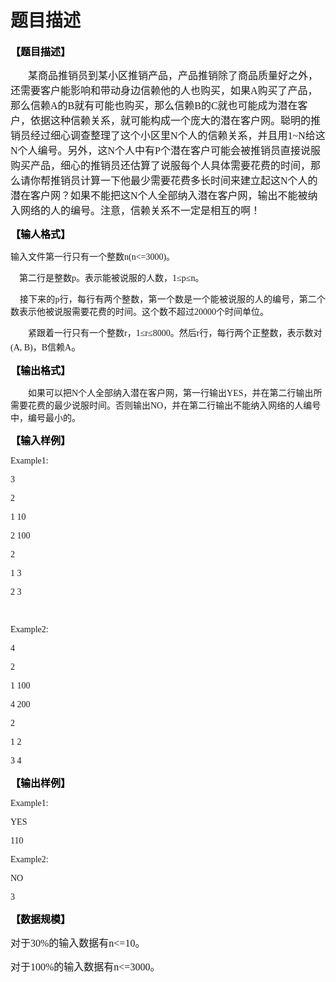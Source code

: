 # 题目描述


<p>
	<span style="color:#000000;font-weight:bold;font-size:12.0000pt;font-family:&#39;宋体&#39;;">【</span><span style="color:#000000;font-weight:bold;font-size:12.0000pt;font-family:&#39;宋体&#39;;">题目描述</span><span style="color:#000000;font-weight:bold;font-size:12.0000pt;font-family:&#39;宋体&#39;;">】</span><span style="color:#000000;font-weight:bold;font-size:12.0000pt;font-family:&#39;宋体&#39;;"></span> 
</p>
<p style="text-indent:21.0000pt;">
	<span style="font-size:12.0000pt;font-family:&#39;宋体&#39;;">某商品推销员到某小区推销产品，产品推销除了商品质量好之外，还需要客户能影响和带动身边信赖他的人也购买，如果A购买了产品，那么信赖A的B就有可能也购买，那么信赖B的C就也可能成为潜在客户，依据这种信赖关系，就可能构成一个庞大的潜在客户网。聪明的推销员经过细心调查整理了这个小区里N个人的信赖关系，并且用1~N给这N个人编号。另外，这N个人中有P个潜在客户可能会被推销员直接说服购买产品，细心的推销员还估算了说服每个人具体需要花费的时间，那么请你帮推销员计算一下他最少需要花费多长时间来建立起这N个人的潜在客户网？如果不能把这N个人全部纳入潜在客户网，输出不能被纳入网络的人的编号。注意，信赖关系不一定是相互的啊！</span><span style="font-size:12.0000pt;font-family:&#39;宋体&#39;;"></span> 
</p>
<p>
	<span style="font-size:12.0000pt;font-family:&#39;宋体&#39;;"></span> 
</p>
<p>
	<span style="color:#000000;font-weight:bold;font-size:12.0000pt;font-family:&#39;宋体&#39;;">【输人格式】</span><span style="color:#000000;font-weight:bold;font-size:12.0000pt;font-family:&#39;宋体&#39;;"></span> 
</p>
<p style="text-align:justify;">
	<span style="font-size:10.5000pt;font-family:&#39;宋体&#39;;">输入文件第一行只有一个整数</span><span style="font-size:10.5000pt;font-family:&#39;宋体&#39;;">n</span><span style="font-size:10.5000pt;font-family:&#39;宋体&#39;;">(n&lt;=3000)。</span><span style="font-size:10.5000pt;font-family:&#39;宋体&#39;;"></span> 
</p>
<p style="text-align:justify;">
	<span style="font-size:10.5000pt;font-family:&#39;宋体&#39;;">    </span><span style="font-size:10.5000pt;font-family:&#39;宋体&#39;;">第二行是整数</span><span style="font-size:10.5000pt;font-family:&#39;宋体&#39;;">p</span><span style="font-size:10.5000pt;font-family:&#39;宋体&#39;;">。表示能被说服的人数，</span><span style="font-size:10.5000pt;font-family:&#39;宋体&#39;;">1</span><span style="font-size:10.5000pt;font-family:&#39;宋体&#39;;">≤</span><span style="font-size:10.5000pt;font-family:&#39;宋体&#39;;">p</span><span style="font-size:10.5000pt;font-family:&#39;宋体&#39;;">≤</span><span style="font-size:10.5000pt;font-family:&#39;宋体&#39;;">n</span><span style="font-size:10.5000pt;font-family:&#39;宋体&#39;;">。</span><span style="font-size:10.5000pt;font-family:&#39;宋体&#39;;"></span> 
</p>
<p style="text-align:justify;">
	<span style="font-size:10.5000pt;font-family:&#39;宋体&#39;;">    </span><span style="font-size:10.5000pt;font-family:&#39;宋体&#39;;">接下来的</span><span style="font-size:10.5000pt;font-family:&#39;宋体&#39;;">p</span><span style="font-size:10.5000pt;font-family:&#39;宋体&#39;;">行，每行有两个整数，第一个数是一个能被说服的人的编号，第二个数表示他被说服需要花费的时间。这个数不超过</span><span style="font-size:10.5000pt;font-family:&#39;宋体&#39;;">20000</span><span style="font-size:10.5000pt;font-family:&#39;宋体&#39;;">个时间单位。</span><span style="font-size:10.5000pt;font-family:&#39;宋体&#39;;"></span> 
</p>
<p style="text-indent:21.0000pt;">
	<span style="font-size:10.5000pt;font-family:&#39;宋体&#39;;">紧跟着一行只有一个整数</span><span style="font-size:10.5000pt;font-family:&#39;宋体&#39;;">r</span><span style="font-size:10.5000pt;font-family:&#39;宋体&#39;;">，</span><span style="font-size:10.5000pt;font-family:&#39;宋体&#39;;">1</span><span style="font-size:10.5000pt;font-family:&#39;宋体&#39;;">≤</span><span style="font-size:10.5000pt;font-family:&#39;宋体&#39;;">r</span><span style="font-size:10.5000pt;font-family:&#39;宋体&#39;;">≤</span><span style="font-size:10.5000pt;font-family:&#39;宋体&#39;;">8000</span><span style="font-size:10.5000pt;font-family:&#39;宋体&#39;;">。然后</span><span style="font-size:10.5000pt;font-family:&#39;宋体&#39;;">r</span><span style="font-size:10.5000pt;font-family:&#39;宋体&#39;;">行，每行两个正整数，表示数对</span><span style="font-size:10.5000pt;font-family:&#39;宋体&#39;;">(A, B)</span><span style="font-size:10.5000pt;font-family:&#39;宋体&#39;;">，B信赖A</span><span style="font-size:12.0000pt;font-family:&#39;宋体&#39;;">。</span><span style="font-size:12.0000pt;font-family:&#39;宋体&#39;;"></span> 
</p>
<p>
	<span style="font-size:12.0000pt;font-family:&#39;宋体&#39;;"></span> 
</p>
<p>
	<span style="color:#000000;font-weight:bold;font-size:12.0000pt;font-family:&#39;宋体&#39;;">【输出格式】</span><span style="color:#000000;font-weight:bold;font-size:12.0000pt;font-family:&#39;宋体&#39;;"></span> 
</p>
<p style="text-indent:21.0000pt;">
	<span style="font-size:10.5000pt;font-family:&#39;宋体&#39;;">如果可以把N个人全部纳入潜在客户网，第一行输出</span><span style="font-size:10.5000pt;font-family:&#39;宋体&#39;;">YES</span><span style="font-size:10.5000pt;font-family:&#39;宋体&#39;;">，并在第二行输出所需要花费的最少说服时间。否则输出</span><span style="font-size:10.5000pt;font-family:&#39;宋体&#39;;">NO</span><span style="font-size:10.5000pt;font-family:&#39;宋体&#39;;">，并在第二行输出不能纳入网络的人编号中，编号最小的。</span><span style="font-size:12.0000pt;font-family:&#39;宋体&#39;;"></span> 
</p>
<p>
	<span style="font-size:12.0000pt;font-family:&#39;宋体&#39;;"></span> 
</p>
<p>
	<span style="color:#000000;font-weight:bold;font-size:12.0000pt;font-family:&#39;宋体&#39;;">【输入样例】</span><span style="color:#000000;font-weight:bold;font-size:12.0000pt;font-family:&#39;宋体&#39;;"></span> 
</p>
<p style="text-align:justify;">
	<span style="font-size:10.5000pt;font-family:&#39;Times New Roman&#39;;">Example1:</span><span style="font-size:10.5000pt;font-family:&#39;Times New Roman&#39;;"></span> 
</p>
<p style="text-align:justify;">
	<span style="font-size:10.5000pt;font-family:&#39;Times New Roman&#39;;">3</span><span style="font-size:10.5000pt;font-family:&#39;Times New Roman&#39;;"></span> 
</p>
<p style="text-align:justify;">
	<span style="font-size:10.5000pt;font-family:&#39;Times New Roman&#39;;">2</span><span style="font-size:10.5000pt;font-family:&#39;Times New Roman&#39;;"></span> 
</p>
<p style="text-align:justify;">
	<span style="font-size:10.5000pt;font-family:&#39;Times New Roman&#39;;">1 10</span><span style="font-size:10.5000pt;font-family:&#39;Times New Roman&#39;;"></span> 
</p>
<p style="text-align:justify;">
	<span style="font-size:10.5000pt;font-family:&#39;Times New Roman&#39;;">2 100</span><span style="font-size:10.5000pt;font-family:&#39;Times New Roman&#39;;"></span> 
</p>
<p style="text-align:justify;">
	<span style="font-size:10.5000pt;font-family:&#39;Times New Roman&#39;;">2</span><span style="font-size:10.5000pt;font-family:&#39;Times New Roman&#39;;"></span> 
</p>
<p style="text-align:justify;">
	<span style="font-size:10.5000pt;font-family:&#39;Times New Roman&#39;;">1 3</span><span style="font-size:10.5000pt;font-family:&#39;Times New Roman&#39;;"></span> 
</p>
<p style="text-align:justify;">
	<span style="font-size:10.5000pt;font-family:&#39;Times New Roman&#39;;">2 3</span><span style="font-size:10.5000pt;font-family:&#39;Times New Roman&#39;;"></span> 
</p>
<p style="text-align:justify;">
	<span style="font-size:10.5000pt;font-family:&#39;Times New Roman&#39;;"> </span><span style="font-size:10.5000pt;font-family:&#39;Times New Roman&#39;;"></span> 
</p>
<p style="text-align:justify;">
	<span style="font-size:10.5000pt;font-family:&#39;Times New Roman&#39;;">Example2:</span><span style="font-size:10.5000pt;font-family:&#39;Times New Roman&#39;;"></span> 
</p>
<p style="text-align:justify;">
	<span style="font-size:10.5000pt;font-family:&#39;Times New Roman&#39;;">4</span><span style="font-size:10.5000pt;font-family:&#39;Times New Roman&#39;;"></span> 
</p>
<p style="text-align:justify;">
	<span style="font-size:10.5000pt;font-family:&#39;Times New Roman&#39;;">2</span><span style="font-size:10.5000pt;font-family:&#39;Times New Roman&#39;;"></span> 
</p>
<p style="text-align:justify;">
	<span style="font-size:10.5000pt;font-family:&#39;Times New Roman&#39;;">1 100</span><span style="font-size:10.5000pt;font-family:&#39;Times New Roman&#39;;"></span> 
</p>
<p style="text-align:justify;">
	<span style="font-size:10.5000pt;font-family:&#39;Times New Roman&#39;;">4 200</span><span style="font-size:10.5000pt;font-family:&#39;Times New Roman&#39;;"></span> 
</p>
<p style="text-align:justify;">
	<span style="font-size:10.5000pt;font-family:&#39;Times New Roman&#39;;">2</span><span style="font-size:10.5000pt;font-family:&#39;Times New Roman&#39;;"></span> 
</p>
<p style="text-align:justify;">
	<span style="font-size:10.5000pt;font-family:&#39;Times New Roman&#39;;">1 2</span><span style="font-size:10.5000pt;font-family:&#39;Times New Roman&#39;;"></span> 
</p>
<p style="text-align:justify;">
	<span style="font-size:10.5000pt;font-family:&#39;Times New Roman&#39;;">3 4</span><span style="font-size:10.5000pt;font-family:&#39;Times New Roman&#39;;"></span> 
</p>
<p>
	<span style="font-size:12.0000pt;font-family:&#39;宋体&#39;;"></span> 
</p>
<p>
	<span style="color:#000000;font-weight:bold;font-size:12.0000pt;font-family:&#39;宋体&#39;;">【输</span><span style="color:#000000;font-weight:bold;font-size:12.0000pt;font-family:&#39;宋体&#39;;">出</span><span style="color:#000000;font-weight:bold;font-size:12.0000pt;font-family:&#39;宋体&#39;;">样例】</span><span style="color:#000000;font-weight:bold;font-size:12.0000pt;font-family:&#39;宋体&#39;;"></span> 
</p>
<p style="text-align:justify;">
	<span style="font-size:10.5000pt;font-family:&#39;Times New Roman&#39;;">Example1:</span><span style="font-size:10.5000pt;font-family:&#39;Times New Roman&#39;;"></span> 
</p>
<p style="text-align:justify;">
	<span style="font-size:10.5000pt;font-family:&#39;Times New Roman&#39;;">YES</span><span style="font-size:10.5000pt;font-family:&#39;Times New Roman&#39;;"></span> 
</p>
<p style="text-align:justify;">
	<span style="font-size:10.5000pt;font-family:&#39;Times New Roman&#39;;">110</span><span style="font-size:10.5000pt;font-family:&#39;Times New Roman&#39;;"></span> 
</p>
<p style="text-align:justify;">
	<span style="font-size:10.5000pt;font-family:&#39;Times New Roman&#39;;">Example2:</span><span style="font-size:10.5000pt;font-family:&#39;Times New Roman&#39;;"></span> 
</p>
<p style="text-align:justify;">
	<span style="font-size:10.5000pt;font-family:&#39;Times New Roman&#39;;">NO</span><span style="font-size:10.5000pt;font-family:&#39;Times New Roman&#39;;"></span> 
</p>
<p style="text-align:justify;">
	<span style="font-size:10.5000pt;font-family:&#39;Times New Roman&#39;;">3</span><span style="font-weight:bold;font-size:10.5000pt;font-family:&#39;Times New Roman&#39;;"></span> 
</p>
<p>
	<span style="color:#000000;font-weight:bold;font-size:12.0000pt;font-family:&#39;宋体&#39;;">【</span><span style="color:#000000;font-weight:bold;font-size:12.0000pt;font-family:&#39;宋体&#39;;">数据规模</span><span style="color:#000000;font-weight:bold;font-size:12.0000pt;font-family:&#39;宋体&#39;;">】</span><span style="color:#000000;font-weight:bold;font-size:12.0000pt;font-family:&#39;宋体&#39;;"></span> 
</p>
<p>
	<span style="font-size:12.0000pt;font-family:&#39;宋体&#39;;">对于30%的输入数据有n&lt;=10。</span><span style="font-size:12.0000pt;font-family:&#39;宋体&#39;;"></span> 
</p>
<p>
	<span style="font-size:12.0000pt;font-family:&#39;宋体&#39;;">对于100%的输入数据有n&lt;=3000。</span><span style="font-size:12.0000pt;font-family:&#39;宋体&#39;;"></span> 
</p>
